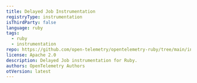 ```yaml
---
title: Delayed Job Instrumentation
registryType: instrumentation
isThirdParty: false
language: ruby
tags:
  - ruby
  - instrumentation
repo: https://github.com/open-telemetry/opentelemetry-ruby/tree/main/instrumentation/delayed_job
license: Apache 2.0
description: Delayed Job instrumentation for Ruby.
authors: OpenTelemetry Authors
otVersion: latest
---
```

